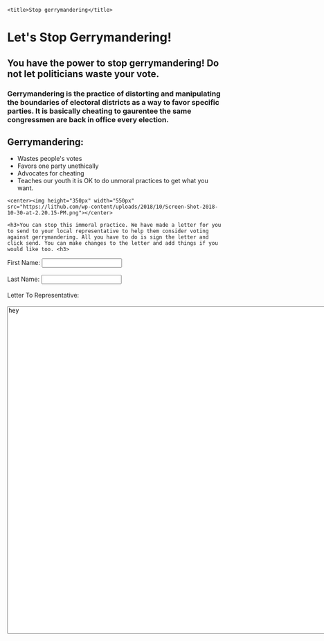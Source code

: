 <!DOCTYPE html>

<html>

<head>

	<title>Stop gerrymandering</title>

<style>
		h1.mainHeading {text-align: center;}

		body {margin-bottom: 50px;}


</style>

</head>

<body>

<h1> Let's Stop Gerrymandering!</h1>
	<h2>You have the power to stop gerrymandering! Do not let politicians waste your vote. </h2>
	<h3>Gerrymandering is the practice of distorting and manipulating the boundaries of electoral districts as a way to favor specific parties. It is basically cheating to gaurentee the same congressmen are back in office every election.</h3>
	<h2>Gerrymandering:</h2>
	<ul>
		<li> Wastes people's votes </li>
		<li> Favors one party unethically</li>
		<li> Advocates for cheating</li>
		<li> Teaches our youth it is OK to do unmoral practices to get what you want.</li>
	</ul>

	<center><img height="350px" width="550px"    src="https://lithub.com/wp-content/uploads/2018/10/Screen-Shot-2018-10-30-at-2.20.15-PM.png"></center>

	<h3>You can stop this immoral practice. We have made a letter for you to send to your local representative to help them consider voting against gerrymandering. All you have to do is sign the letter and click send. You can make changes to the letter and add things if you would like too. <h3>
<form>
	<label name="firstName">First Name:</label>
	<input type="textbox" size="20" name="firstName"/><br><br>
	<label name="lastName">Last Name:</label>
	<input type="textbox" size="20" name="lastName"/><br><br>
	<label name="letterToRep">Letter To Representative:</label><br><br>
	<textarea name="textarea"
   rows="50" cols="100">hey</textarea>
	</form>


  
